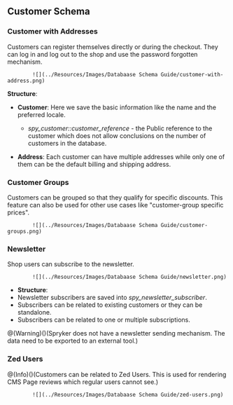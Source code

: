 
## Customer Schema

### Customer with Addresses

Customers can register themselves directly or during the checkout. They can log in and log out to the shop and use the password forgotten mechanism.

            ![](../Resources/Images/Databaase Schema Guide/customer-with-address.png)

**Structure**:

* **Customer**: Here we save the basic information like the name and the preferred locale.

  - *spy_customer::customer_reference* - the Public reference to the customer which does not allow conclusions on the number of customers in the database.

* **Address**: Each customer can have multiple addresses while only one of them can be the default billing and shipping address.

### Customer Groups

Customers can be grouped so that they qualify for specific discounts. This feature can also be used for other use cases like "customer-group specific prices".

            ![](../Resources/Images/Databaase Schema Guide/customer-groups.png)

### Newsletter

Shop users can subscribe to the newsletter.

            ![](../Resources/Images/Databaase Schema Guide/newsletter.png)

* **Structure**:
* Newsletter subscribers are saved into *spy_newsletter_subscriber*.
* Subscribers can be related to existing customers or they can be standalone.
* Subscribers can be related to one or multiple subscriptions.

@(Warning)()(Spryker does not have a newsletter sending mechanism. The data need to be exported to an external tool.)

### Zed Users

@(Info)()(Customers can be related to Zed Users. This is used for rendering CMS Page reviews which regular users cannot see.)

            ![](../Resources/Images/Databaase Schema Guide/zed-users.png)

